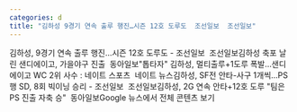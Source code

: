```yaml
---
categories: d
title: "김하성 9경기 연속 출루 행진…시즌 12호 도루도  조선일보  조선일보"
---
```

김하성, 9경기 연속 출루 행진…시즌 12호 도루도 - 조선일보&nbsp;&nbsp;조선일보김하성 축포 날린 샌디에이고, 가을야구 진출&nbsp;&nbsp;동아일보"톱타자" 김하성, 멀티출루+1도루 폭발…샌디에이고 WC 2위 사수 : 네이트 스포츠&nbsp;&nbsp;네이트 뉴스김하성, SF전 안타-사구 1개씩...PS행 SD, 8회 빅이닝 승리 - 조선일보&nbsp;&nbsp;조선일보김하성, 2G 연속 안타+12호 도루 "팀은 PS 진출 자축 승"&nbsp;&nbsp;동아일보Google 뉴스에서 전체 콘텐츠 보기